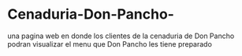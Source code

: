 # Cenaduria-Don-Pancho-
una pagina web en donde los clientes de la cenaduria de Don Pancho podran visualizar el menu que Don Pancho les tiene preparado 
